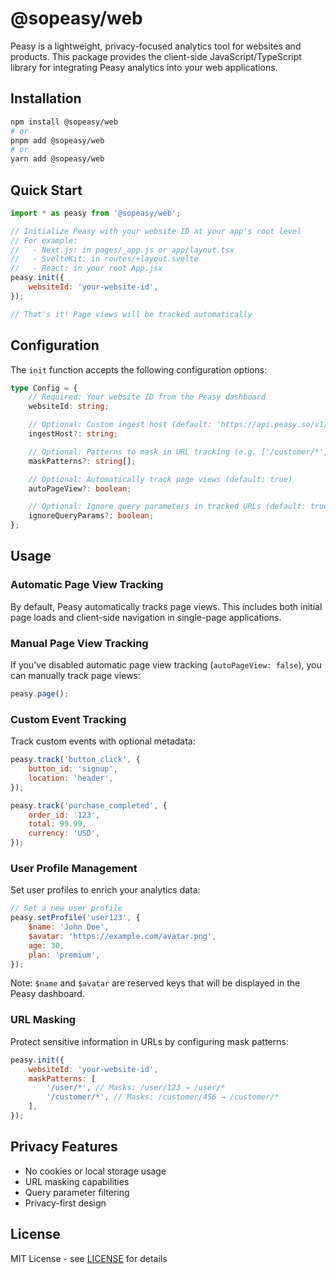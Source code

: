 # @sopeasy/web

Peasy is a lightweight, privacy-focused analytics tool for websites and products. This package provides the client-side JavaScript/TypeScript library for integrating Peasy analytics into your web applications.

## Installation

```bash
npm install @sopeasy/web
# or
pnpm add @sopeasy/web
# or
yarn add @sopeasy/web
```

## Quick Start

```javascript
import * as peasy from '@sopeasy/web';

// Initialize Peasy with your website ID at your app's root level
// For example:
//   - Next.js: in pages/_app.js or app/layout.tsx
//   - SvelteKit: in routes/+layout.svelte
//   - React: in your root App.jsx
peasy.init({
    websiteId: 'your-website-id',
});

// That's it! Page views will be tracked automatically
```

## Configuration

The `init` function accepts the following configuration options:

```typescript
type Config = {
    // Required: Your website ID from the Peasy dashboard
    websiteId: string;

    // Optional: Custom ingest host (default: 'https://api.peasy.so/v1/ingest/')
    ingestHost?: string;

    // Optional: Patterns to mask in URL tracking (e.g. ['/customer/*', '/user/*'])
    maskPatterns?: string[];

    // Optional: Automatically track page views (default: true)
    autoPageView?: boolean;

    // Optional: Ignore query parameters in tracked URLs (default: true)
    ignoreQueryParams?: boolean;
};
```

## Usage

### Automatic Page View Tracking

By default, Peasy automatically tracks page views. This includes both initial page loads and client-side navigation in single-page applications.

### Manual Page View Tracking

If you've disabled automatic page view tracking (`autoPageView: false`), you can manually track page views:

```javascript
peasy.page();
```

### Custom Event Tracking

Track custom events with optional metadata:

```javascript
peasy.track('button_click', {
    button_id: 'signup',
    location: 'header',
});

peasy.track('purchase_completed', {
    order_id: '123',
    total: 99.99,
    currency: 'USD',
});
```

### User Profile Management

Set user profiles to enrich your analytics data:

```javascript
// Set a new user profile
peasy.setProfile('user123', {
    $name: 'John Doe',
    $avatar: 'https://example.com/avatar.png',
    age: 30,
    plan: 'premium',
});
```

Note: `$name` and `$avatar` are reserved keys that will be displayed in the Peasy dashboard.

### URL Masking

Protect sensitive information in URLs by configuring mask patterns:

```javascript
peasy.init({
    websiteId: 'your-website-id',
    maskPatterns: [
        '/user/*', // Masks: /user/123 → /user/*
        '/customer/*', // Masks: /customer/456 → /customer/*
    ],
});
```

## Privacy Features

- No cookies or local storage usage
- URL masking capabilities
- Query parameter filtering
- Privacy-first design

## License

MIT License - see [LICENSE](LICENSE) for details
